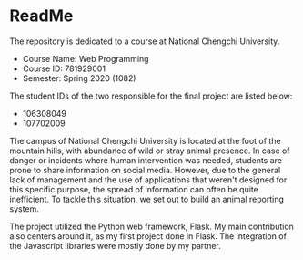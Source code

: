 # ReadMe
The repository is dedicated to a course at National Chengchi University.
* Course Name: Web Programming
* Course ID: 781929001
* Semester: Spring 2020 (1082)

The student IDs of the two responsible for the final project are listed below:
* 106308049
* 107702009

The campus of National Chengchi University is located at the foot of the mountain hills, with abundance of wild or stray animal presence. In case of danger or incidents where human intervention was needed, students are prone to share information on social media. However, due to the general lack of management and the use of applications that weren't designed for this specific purpose, the spread of information can often be quite inefficient. To tackle this situation, we set out to build an animal reporting system.

The project utilized the Python web framework, Flask. My main contribution also centers around it, as my first project done in Flask. The integration of the Javascript libraries were mostly done by my partner.
